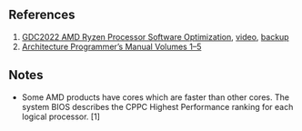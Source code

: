 
## References

1. [GDC2022 AMD Ryzen Processor Software Optimization](https://gpuopen.com/gdc-presentations/2022/GDC_AMD_Ryzen_Processor_Software_Optimization.pdf), [video](https://youtu.be/helEx02HN_I), [backup](../pdf/GDC_AMD_Ryzen_Processor_Software_Optimization.pdf)
2. [Architecture Programmer’s Manual Volumes 1–5](https://www.amd.com/content/dam/amd/en/documents/processor-tech-docs/programmer-references/40332.pdf)

## Notes

* Some AMD products have cores which are faster than other cores. The system BIOS describes the CPPC Highest Performance ranking for each logical processor. [1]


